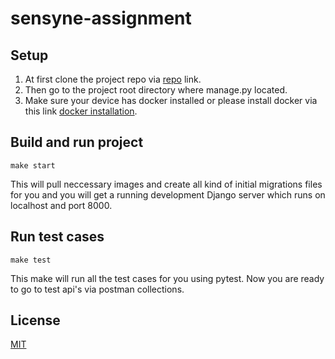 # sensyne-assignment
## Setup
1. At first clone the project repo via [repo](https://github.com/shaonsani/sensyne-assignment-demo.git) link.
2. Then go to the project root directory where manage.py located.
3. Make sure your device has docker installed or please install docker via this link [docker installation](https://docs.docker.com/engine/install/).

## Build and run project
```
make start
```
This will pull neccessary images and create all kind of initial migrations files for you and you will get a running development Django server which runs on localhost and port 8000.

## Run test cases
```
make test
```
This make will run all the test cases for you using pytest.
Now you are ready to go to test api's via postman collections.

## License
[MIT](https://choosealicense.com/licenses/mit/)
